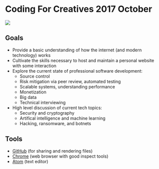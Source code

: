 # Coding For Creatives 2017 October

![](welcome/cat.gif)

## Goals

- Provide a basic understanding of how the internet (and modern technology) works
- Cultivate the skills necessary to host and maintain a personal website with some interaction
- Explore the current state of professional software development:
  - Source control
  - Risk mitigation via peer review, automated testing
  - Scalable systems, understanding performance
  - Monetization
  - Big data
  - Technical interviewing
- High level discussion of current tech topics:
  - Security and cryptography
  - Artifical intelligence and machine learning
  - Hacking, ransomware, and botnets

## Tools
- [GitHub](https://github.com/join) (for sharing and rendering files)
- [Chrome](https://www.google.com/chrome/browser/desktop/index.html) (web browser with good inspect tools)
- [Atom](https://atom.io/) (text editor)

